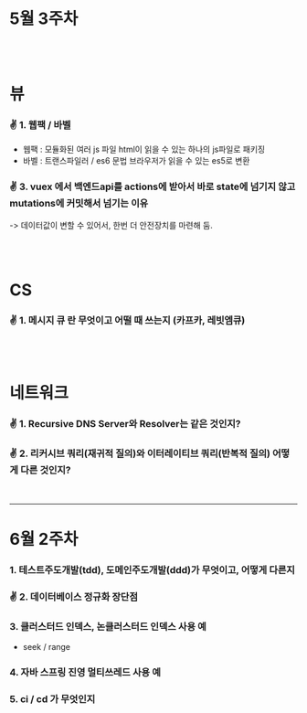 # 5월 3주차

<br/>
<br/>

# 뷰
### ✌ 1. 웹팩 / 바벨 
- 웹팩 : 모듈화된 여러 js 파일 html이 읽을 수 있는 하나의 js파일로 패키징
- 바벨 : 트랜스파일러 / es6 문법 브라우저가 읽을 수 있는 es5로 변환

### ✌ 3. vuex 에서 백엔드api를 actions에 받아서 바로 state에 넘기지 않고 mutations에 커밋해서 넘기는 이유
-> 데이터값이 변할 수 있어서, 한번 더 안전장치를 마련해 둠.

<br/>
<br/>

# CS
### ✌ 1. 메시지 큐 란 무엇이고 어떨 때 쓰는지 (카프카, 레빗엠큐)

<br/>
<br/>

# 네트워크
### ✌ 1. Recursive DNS Server와 Resolver는 같은 것인지?

### ✌ 2. 리커시브 쿼리(재귀적 질의)와 이터레이티브 쿼리(반복적 질의) 어떻게 다른 것인지? 

<br/>

---

# 6월 2주차

### 1. 테스트주도개발(tdd), 도메인주도개발(ddd)가 무엇이고, 어떻게 다른지

### ✌ 2. 데이터베이스 정규화 장단점

### 3. 클러스터드 인덱스, 논클러스터드 인덱스 사용 예
  - seek / range

### 4. 자바 스프링 진영 멀티쓰레드 사용 예

### 5. ci / cd 가 무엇인지